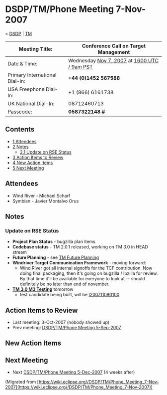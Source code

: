 

DSDP/TM/Phone Meeting 7-Nov-2007
================================

< [DSDP](./DSDP "DSDP")‎ | [TM](./TM "DSDP/TM")

| Meeting Title: | **Conference Call on Target Management** |
| --- | --- |
| Date & Time: | Wednesday [Nov 7, 2007](./index.php?title=Nov_7,_2007&action=edit&redlink=1 "Nov 7, 2007 (page does not exist)") at [1600 UTC / 9am PST](http://www.timeanddate.com/worldclock/fixedtime.html?month=11&day=7&year=2007&hour=16&min=00&sec=0&p1=0) |
| Primary International Dial-in: | **+44 (0)1452 567588** |
| USA Freephone Dial-In: | +1 (866) 6161738 |
| UK National Dial-In: | 08712460713 |
| Passcode: | **0587322148 #** |

Contents
--------

*   [1 Attendees](#Attendees)
*   [2 Notes](#Notes)
    *   [2.1 Update on RSE Status](#Update-on-RSE-Status)
*   [3 Action Items to Review](#Action-Items-to-Review)
*   [4 New Action Items](#New-Action-Items)
*   [5 Next Meeting](#Next-Meeting)

Attendees
---------

*   Wind River - Michael Scharf
*   Symbian - Javier Montalvo Orus

Notes
-----

### Update on RSE Status

*   **Project Plan Status** \- bugzilla plan items
*   **Codebase status** \- TM 2.0.1 released, working on TM 3.0 in HEAD stream
*   **Future Planning** \- see [TM Future Planning](./TM_Future_Planning "TM Future Planning")
*   **Windriver Target Communication Framework** \- moving forward:
    *   Wind River got all internal signoffs for the TCF contribution. Now doing final packaging, then it's going on bugzilla / ipzilla for review. By that time it'll be available for everyone to look at -- should definitely be no later than end of november.
*   **[TM 3.0 M3 Testing](./TM_3.0_M3_Testing "TM 3.0 M3 Testing")** tomorrow
    *   test candidate being built, will be [I200711080100](http://download.eclipse.org/dsdp/tm)

Action Items to Review
----------------------

*   Last meeting: 3-Oct-2007 (nobody showed up)
*   Prev meeting: [DSDP/TM/Phone Meeting 5-Sep-2007](./Phone_Meeting_5-Sep-2007 "DSDP/TM/Phone Meeting 5-Sep-2007")

New Action Items
----------------

Next Meeting
------------

*   Next [DSDP/TM/Phone Meeting 5-Dec-2007](./Phone_Meeting_5-Dec-2007 "DSDP/TM/Phone Meeting 5-Dec-2007") (4 weeks after)


(Migrated from [https://wiki.eclipse.org//DSDP/TM/Phone_Meeting_7-Nov-2007](https://wiki.eclipse.org//DSDP/TM/Phone_Meeting_7-Nov-2007))